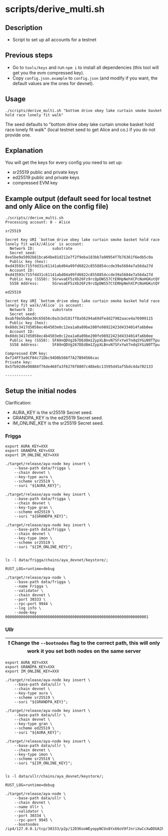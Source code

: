 # scripts/derive_multi.sh

## Description

- Script to set up all accounts for a testnet

## Previous steps

- Go to `tools/keys` and run `npm i` to install all dependencies (this tool will get you the evm compressed 
key).
- Copy `config.json.example` to `config.json` (and modify if you want, the default values are the ones for devnet).

## Usage

```shell
./scripts/derive_multi.sh "bottom drive obey lake curtain smoke basket hold race lonely fit walk"
```

The seed defaults to "bottom drive obey lake curtain smoke basket hold race lonely fit walk" (local testnet seed to 
get Alice and co.) if you do not provide one.

## Explanation

You will get the keys for every config you need to set up: 

- sr25519 public and private keys
- ed25519 public and private keys
- compressed EVM key

## Example output (default seed for local testnet and only Alice on the config file)

```shell
./scripts//derive_multi.sh 
Processing account: 0 - Alice

sr25519

Secret Key URI `bottom drive obey lake curtain smoke basket hold race lonely fit walk//Alice` is account:
  Network ID:        substrate
  Secret seed:       0xe5be9a5092b81bca64be81d212e7f2f9eba183bb7a90954f7b76361f6edb5c0a
  Public key (hex):  0xd43593c715fdd31c61141abd04a99fd6822c8558854ccde39a5684e7a56da27d
  Account ID:        0xd43593c715fdd31c61141abd04a99fd6822c8558854ccde39a5684e7a56da27d
  Public key (SS58): 5GrwvaEF5zXb26Fz9rcQpDWS57CtERHpNehXCPcNoHGKutQY
  SS58 Address:      5GrwvaEF5zXb26Fz9rcQpDWS57CtERHpNehXCPcNoHGKutQY

ed25519

Secret Key URI `bottom drive obey lake curtain smoke basket hold race lonely fit walk//Alice` is account:
  Network ID:        substrate
  Secret seed:       0xabf8e5bdbe30c65656c0a3cbd181ff8a56294a69dfedd27982aace4a76909115
  Public key (hex):  0x88dc3417d5058ec4b4503e0c12ea1a0a89be200fe98922423d4334014fa6b0ee
  Account ID:        0x88dc3417d5058ec4b4503e0c12ea1a0a89be200fe98922423d4334014fa6b0ee
  Public key (SS58): 5FA9nQDVg267DEd8m1ZypXLBnvN7SFxYwV7ndqSYGiN9TTpu
  SS58 Address:      5FA9nQDVg267DEd8m1ZypXLBnvN7SFxYwV7ndqSYGiN9TTpu

Compressed EVM key:             0xf24FF3a9CF04c71Dbc94D0b566f7A27B94566cac
Private key:                    0x5fb92d6e98884f76de468fa3f6278f8807c48bebc13595d45af5bdc4da702133

------------
```

## Setup the initial nodes

Clarification:
- AURA_KEY is the sr25519 Secret seed.
- GRANDPA_KEY is the ed25519 Secret seed.
- IM_ONLINE_KEY is the sr25519 Secret seed.

### Frigga

```shell
export AURA_KEY=XXX
export GRANDPA_KEY=XXX
export IM_ONLINE_KEY=XXX

./target/release/aya-node key insert \
    --base-path data/frigga \
    --chain devnet \
    --key-type aura \
    --scheme sr25519 \
    --suri "${AURA_KEY}";
    
./target/release/aya-node key insert \
    --base-path data/frigga \
    --chain devnet \
    --key-type gran \
    --scheme ed25519 \
    --suri "${GRANDPA_KEY}";
    
./target/release/aya-node key insert \
    --base-path data/frigga \
    --chain devnet \
    --key-type imon \
    --scheme sr25519 \
    --suri "${IM_ONLINE_KEY}";
    
    
ls -l data/frigga/chains/aya_devnet/keystore/;

RUST_LOG=runtime=debug
    
./target/release/aya-node \
    --base-path data/frigga \
    --name Frigga \
    --validator \
    --chain devnet \
    --port 30333 \
    --rpc-port 9944 \
    --log info \
    --node-key 0000000000000000000000000000000000000000000000000000000000000001
```

### Ullr

| :exclamation:  Change the `--bootnodes` flag to the correct path, this will only work it you set both nodes on the same server |
|--------------------------------------------------------------------------------------------------------------------------------|

```shell
export AURA_KEY=XXX
export GRANDPA_KEY=XXX
export IM_ONLINE_KEY=XXX

./target/release/aya-node key insert \
    --base-path data/ullr \
    --chain devnet \
    --key-type aura \
    --scheme sr25519 \
    --suri "${GRANDPA_KEY}";
    
./target/release/aya-node key insert \
    --base-path data/ullr \
    --chain devnet \
    --key-type gran \
    --scheme ed25519 \
    --suri "${AURA_KEY}";
    
./target/release/aya-node key insert \
    --base-path data/ullr \
    --chain devnet \
    --key-type imon \
    --scheme sr25519 \
    --suri "${IM_ONLINE_KEY}";
    
    
ls -l data/ullr/chains/aya_devnet/keystore/;

RUST_LOG=runtime=debug 
    
./target/release/aya-node \
    --base-path data/ullr \
    --chain devnet \
    --name Ullr \
    --validator \
    --port 30334 \
    --rpc-port 9945 \
    --bootnodes /ip4/127.0.0.1/tcp/30333/p2p/12D3KooWEyoppNCUx8Yx66oV9fJnriXwCcXwDDUA2kj6vnc6iDEp
```